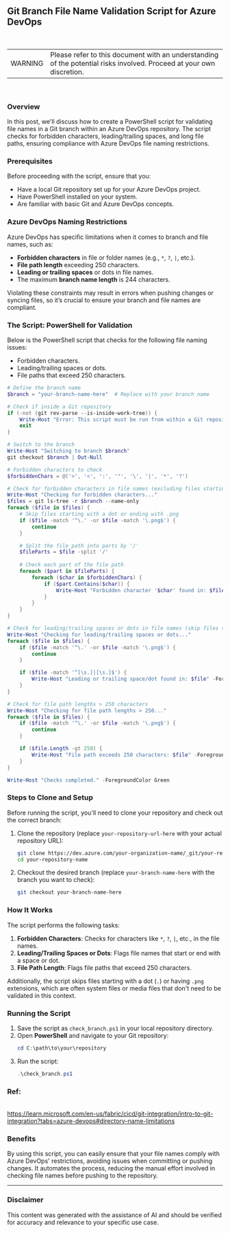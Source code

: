 ## Git Branch File Name Validation Script for Azure DevOps

<br><table><td>WARNING</td><td>Please refer to this document with an understanding of the potential risks involved. Proceed at your own discretion.</td></table><br>

### Overview

In this post, we'll discuss how to create a PowerShell script for validating file names in a Git branch within an Azure DevOps repository. The script checks for forbidden characters, leading/trailing spaces, and long file paths, ensuring compliance with Azure DevOps file naming restrictions.

### Prerequisites

Before proceeding with the script, ensure that you:
- Have a local Git repository set up for your Azure DevOps project.
- Have PowerShell installed on your system.
- Are familiar with basic Git and Azure DevOps concepts.

### Azure DevOps Naming Restrictions

Azure DevOps has specific limitations when it comes to branch and file names, such as:
- **Forbidden characters** in file or folder names (e.g., `*`, `?`, `|`, etc.).
- **File path length** exceeding 250 characters.
- **Leading or trailing spaces** or dots in file names.
- The maximum **branch name length** is 244 characters.

Violating these constraints may result in errors when pushing changes or syncing files, so it’s crucial to ensure your branch and file names are compliant.

### The Script: PowerShell for Validation

Below is the PowerShell script that checks for the following file naming issues:
- Forbidden characters.
- Leading/trailing spaces or dots.
- File paths that exceed 250 characters.

```powershell
# Define the branch name
$branch = "your-branch-name-here"  # Replace with your branch name

# Check if inside a Git repository
if (-not (git rev-parse --is-inside-work-tree)) {
    Write-Host "Error: This script must be run from within a Git repository." -ForegroundColor Red
    exit
}

# Switch to the branch
Write-Host "Switching to branch $branch"
git checkout $branch | Out-Null

# Forbidden characters to check
$forbiddenChars = @('>', '<', ':', '"', '\', '|', '*', '?')

# Check for forbidden characters in file names (excluding files starting with '.' or ending in .png)
Write-Host "Checking for forbidden characters..."
$files = git ls-tree -r $branch --name-only
foreach ($file in $files) {
    # Skip files starting with a dot or ending with .png
    if ($file -match '^\.' -or $file -match '\.png$') {
        continue
    }

    # Split the file path into parts by '/'
    $fileParts = $file -split '/'
    
    # Check each part of the file path
    foreach ($part in $fileParts) {
        foreach ($char in $forbiddenChars) {
            if ($part.Contains($char)) {
                Write-Host "Forbidden character '$char' found in: $file" -ForegroundColor Yellow
            }
        }
    }
}

# Check for leading/trailing spaces or dots in file names (skip files starting with a dot)
Write-Host "Checking for leading/trailing spaces or dots..."
foreach ($file in $files) {
    if ($file -match '^\.' -or $file -match '\.png$') {
        continue
    }

    if ($file -match '^[\s.]|[\s.]$') {
        Write-Host "Leading or trailing space/dot found in: $file" -ForegroundColor Yellow
    }
}

# Check for file path lengths > 250 characters
Write-Host "Checking for file path lengths > 250..."
foreach ($file in $files) {
    if ($file -match '^\.' -or $file -match '\.png$') {
        continue
    }

    if ($file.Length -gt 250) {
        Write-Host "File path exceeds 250 characters: $file" -ForegroundColor Yellow
    }
}

Write-Host "Checks completed." -ForegroundColor Green
```

### Steps to Clone and Setup

Before running the script, you'll need to clone your repository and check out the correct branch:

1. Clone the repository (replace `your-repository-url-here` with your actual repository URL):
   ```bash
   git clone https://dev.azure.com/your-organization-name/_git/your-repository-name
   cd your-repository-name
   ```

2. Checkout the desired branch (replace `your-branch-name-here` with the branch you want to check):
   ```bash
   git checkout your-branch-name-here
   ```

### How It Works

The script performs the following tasks:
1. **Forbidden Characters**: Checks for characters like `*`, `?`, `|`, etc., in the file names.
2. **Leading/Trailing Spaces or Dots**: Flags file names that start or end with a space or dot.
3. **File Path Length**: Flags file paths that exceed 250 characters.

Additionally, the script skips files starting with a dot (`.`) or having `.png` extensions, which are often system files or media files that don't need to be validated in this context.

### Running the Script

1. Save the script as `check_branch.ps1` in your local repository directory.
2. Open **PowerShell** and navigate to your Git repository:
   ```powershell
   cd C:\path\to\your\repository
   ```
3. Run the script:
   ```powershell
   .\check_branch.ps1
   ```

### Ref: 
<br>https://learn.microsoft.com/en-us/fabric/cicd/git-integration/intro-to-git-integration?tabs=azure-devops#directory-name-limitations

### Benefits

By using this script, you can easily ensure that your file names comply with Azure DevOps' restrictions, avoiding issues when committing or pushing changes. It automates the process, reducing the manual effort involved in checking file names before pushing to the repository.

---

### Disclaimer

This content was generated with the assistance of AI and should be verified for accuracy and relevance to your specific use case.
